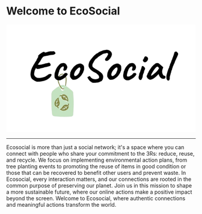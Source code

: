 # Welcome to EcoSocial


![](https://raw.githubusercontent.com/JesusVergara89/Social/main/src/images/Social.png?token=GHSAT0AAAAAACQO6Y6FCPOKVX4T27HM3HI2ZSE6LFA) 

------------



Ecosocial is more than just a social network; it's a space where you can connect with people who share your commitment to the 3Rs: reduce, reuse, and recycle. We focus on implementing environmental action plans, from tree planting events to promoting the reuse of items in good condition or those that can be recovered to benefit other users and prevent waste. In Ecosocial, every interaction matters, and our connections are rooted in the common purpose of preserving our planet. Join us in this mission to shape a more sustainable future, where our online actions make a positive impact beyond the screen. Welcome to Ecosocial, where authentic connections and meaningful actions transform the world.
